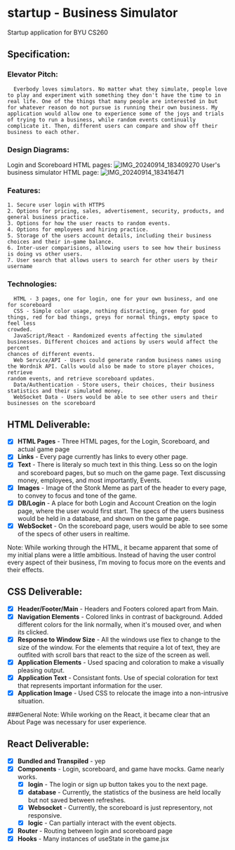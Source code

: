 # startup - Business Simulator
Startup application for BYU CS260

## Specification:

### Elevator Pitch:
      Everbody loves simulators. No matter what they simulate, people love to play and experiment with something they don't have the time to in 
    real life. One of the things that many people are interested in but for whatever reason do not pursue is running their own business. My 
    application would allow one to experience some of the joys and trials of trying to run a business, while random events continually 
    complicate it. Then, different users can compare and show off their business to each other.

### Design Diagrams:
Login and Scoreboard HTML pages:
![IMG_20240914_183409270](https://github.com/user-attachments/assets/029cef02-2aff-4cf3-b549-6ec51f6a3621)
User's business simulator HTML page:
![IMG_20240914_183416471](https://github.com/user-attachments/assets/ccab4cbc-0b25-4261-bdaf-05cd6f13afe8)


### Features:
    1. Secure user login with HTTPS
    2. Options for pricing, sales, advertisement, security, products, and general business practice.
    3. Options for how the user reacts to random events.
    4. Options for employees and hiring practice.
    5. Storage of the users account details, including their business choices and their in-game balance.
    6. Inter-user comparisions, allowing users to see how their business is doing vs other users.
    7. User search that allows users to search for other users by their username

### Technologies:
      HTML - 3 pages, one for login, one for your own business, and one for scoreboard
      CSS - Simple color usage, nothing distracting, green for good things, red for bad things, greys for normal things, empty space to feel less 
    crowded.
      JavaScript/React - Randomized events affecting the simulated businesses. Different choices and actions by users would affect the percent 
    chances of different events.
      Web Service/API - Users could generate random business names using the Wordnik API. Calls would also be made to store player choices, retrieve 
    random events, and retrieve scoreboard updates.
      Data/Authentication - Store users, their choices, their business statistics and their simulated money.
      WebSocket Data - Users would be able to see other users and their businesses on the scoreboard

## HTML Deliverable:
- [x] **HTML Pages** - Three HTML pages, for the Login, Scoreboard, and actual game page
- [x] **Links** - Every page currently has links to every other page.
- [x] **Text** - There is literaly so much text in this thing. Less so on the login and scoreboard pages, but so 
much on the game page. Text discussing money, employees, and most importantly, Events.
- [x] **Images** - Image of the Stonk Meme as part of the header to every page, to convey to focus and tone of the 
game.
- [x] **DB/Login** - A place for both Login and Account Creation on the login page, where the user would first start. 
The specs of the users business would be held in a database, and shown on the game page.
- [x] **WebSocket** - On the scoreboard page, users would be able to see some of the specs of other users in realtime.

Note: While working through the HTML, it became apparent that some of my initial plans were a little ambitious. 
Instead of having the user control every aspect of their business, I'm moving to focus more on the events and their 
effects.


## CSS Deliverable:
- [x] **Header/Footer/Main** - Headers and Footers colored apart from Main.
- [x] **Navigation Elements** - Colored links in contrast of background. Added different colors for the link 
normally, when it's moused over, and when its clicked.
- [x] **Response to Window Size** - All the windows use flex to change to the size of the window. For the elements 
that require a lot of text, they are outfited with scroll bars that react to the size of the screen as well.
- [x] **Application Elements** - Used spacing and coloration to make a visually pleasing output.
- [x] **Application Text** - Consistant fonts. Use of special coloration for text that represents important 
information for the user.
- [x] **Application Image** - Used CSS to relocate the image into a non-intrusive situation.

###General Note:
	While working on the React, it became clear that an About Page was necessary for user experience.

## React Deliverable:
- [x] **Bundled and Transpiled** - yep
- [x] **Components** - Login, scoreboard, and game have mocks. Game nearly works.
    -[x] **login** - The login or sign up button takes you to the next page.
    -[x] **database** - Currently, the statistics of the business are held locally but not saved between refreshes.
    -[x] **Websocket** - Currently, the scoreboard is just representory, not responsive.
    -[x] **logic** - Can partially interact with the event objects.
- [x] **Router** - Routing between login and scoreboard page
- [x] **Hooks** - Many instances of useState in the game.jsx
